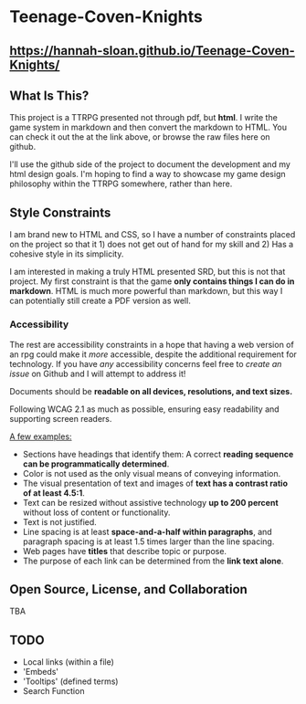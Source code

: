 # Teenage-Coven-Knights

## https://hannah-sloan.github.io/Teenage-Coven-Knights/



## What Is This?

This project is a TTRPG presented not through pdf, but **html**. I write the game system in markdown and then convert the markdown to HTML. You can check it out the at the link above, or browse the raw files here on github.

I'll use the github side of the project to document the development and my html design goals. I'm hoping to find a way to showcase my game design philosophy within the TTRPG somewhere, rather than here. 

## Style Constraints

I am brand new to HTML and CSS, so I have a number of constraints placed on the project so that it 1) does not get out of hand for my skill and 2) Has a cohesive style in its simplicity.

I am interested in making a truly HTML presented SRD, but this is not that project. My first constraint is that the game **only contains things I can do in markdown**. HTML is much more powerful than markdown, but this way I can potentially still create a PDF version as well.

### Accessibility

The rest are accessibility constraints in a hope that having a web version of an rpg could make it *more* accessible, despite the additional requirement for technology. If you have *any* accessibility concerns feel free to *create an issue* on Github and I will attempt to address it!

Documents should be **readable on all devices, resolutions, and text sizes.**

Following WCAG 2.1 as much as possible, ensuring easy readability and supporting screen readers.

<u>A few examples:</u>

-  Sections have headings that identify them: A correct **reading sequence can be programmatically determined**.
- Color is not used as the only visual means of conveying information.
- The visual presentation of text and images of **text has a contrast ratio of at least 4.5:1**.
- Text can be resized without assistive technology **up to 200 percent** without loss of content or functionality.
- Text is not justified.
- Line spacing is at least **space-and-a-half within paragraphs**, and paragraph spacing is at least 1.5 times larger than the line spacing.
- Web pages have **titles** that describe topic or purpose.
- The purpose of each link can be determined from the **link text alone**.

## Open Source, License, and Collaboration

TBA

## TODO

- Local links (within a file)
- 'Embeds'
- 'Tooltips' (defined terms)
- Search Function